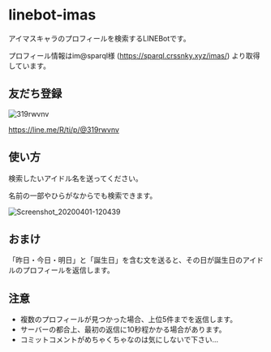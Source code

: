 # linebot-imas

アイマスキャラのプロフィールを検索するLINEBotです。

プロフィール情報はim@sparql様 (https://sparql.crssnky.xyz/imas/) より取得しています。

## 友だち登録

![319rwvnv](https://user-images.githubusercontent.com/44780846/78094124-bac41c00-740e-11ea-9c0c-0a3704e44e31.png)

https://line.me/R/ti/p/@319rwvnv

## 使い方

検索したいアイドル名を送ってください。

名前の一部やひらがなからでも検索できます。

![Screenshot_20200401-120439](https://user-images.githubusercontent.com/44780846/78095222-5f475d80-7411-11ea-8ac4-65a9e22cbee6.png)

## おまけ

「昨日・今日・明日」と「誕生日」を含む文を送ると、その日が誕生日のアイドルのプロフィールを返信します。

## 注意

- 複数のプロフィールが見つかった場合、上位5件までを返信します。
- サーバーの都合上、最初の返信に10秒程かかる場合があります。
- コミットコメントがめちゃくちゃなのは気にしないで下さい…

